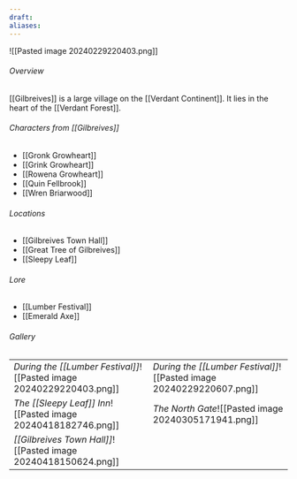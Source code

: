 ```yaml
---
draft: 
aliases:
---
```

![[Pasted image 20240229220403.png]]
###### Overview
[[Gilbreives]] is a large village on the [[Verdant Continent]]. It lies in the heart of the [[Verdant Forest]].
###### Characters from [[Gilbreives]]
- [[Gronk Growheart]]
- [[Grink Growheart]]
- [[Rowena Growheart]]
- [[Quin Fellbrook]]
- [[Wren Briarwood]]
###### Locations
- [[Gilbreives Town Hall]]
- [[Great Tree of Gilbreives]]
- [[Sleepy Leaf]]
###### Lore
- [[Lumber Festival]]
- [[Emerald Axe]]
###### Gallery
|                                                                      |                                                                      |
| -------------------------------------------------------------------- | -------------------------------------------------------------------- |
| *During the [[Lumber Festival]]*![[Pasted image 20240229220403.png]] | *During the [[Lumber Festival]]*![[Pasted image 20240229220607.png]] |
| *The [[Sleepy Leaf]] Inn*![[Pasted image 20240418182746.png]]        | *The North Gate*![[Pasted image 20240305171941.png]]                 |
| *[[Gilbreives Town Hall]]*![[Pasted image 20240418150624.png]]       |                                                                      |
